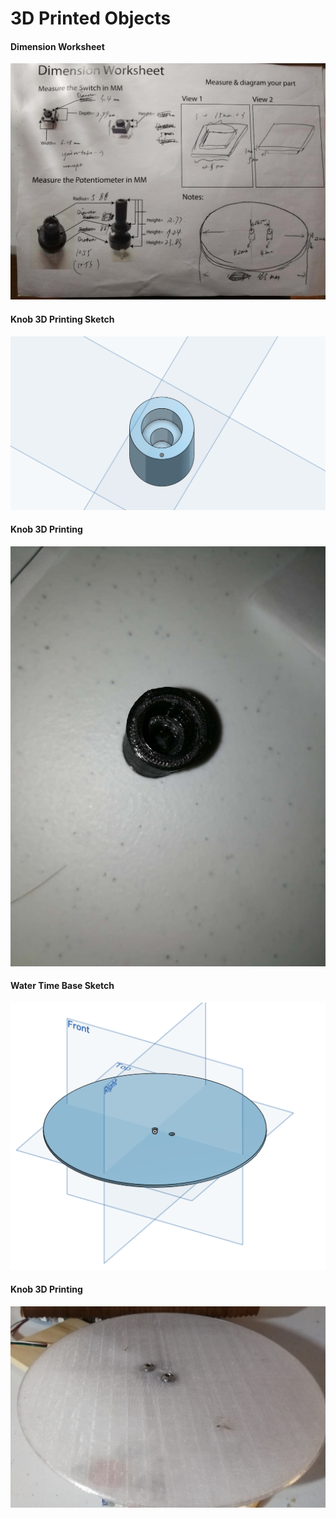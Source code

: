 # 3D Printed Objects
#### Dimension Worksheet
<img src="../pics/hw7-1.jpg" width="550px"/><br/>
#### Knob 3D Printing Sketch
<img src="../pics/hw7-2.png" width="550px"/><br/>
#### Knob 3D Printing
<img src="../pics/hw7-4.jpg" width="550px"/><br/>
#### Water Time Base Sketch
<img src="../pics/hw7-3.png" width="550px"/><br/>
#### Knob 3D Printing
<img src="../pics/hw7-5.jpg" width="550px"/><br/>
